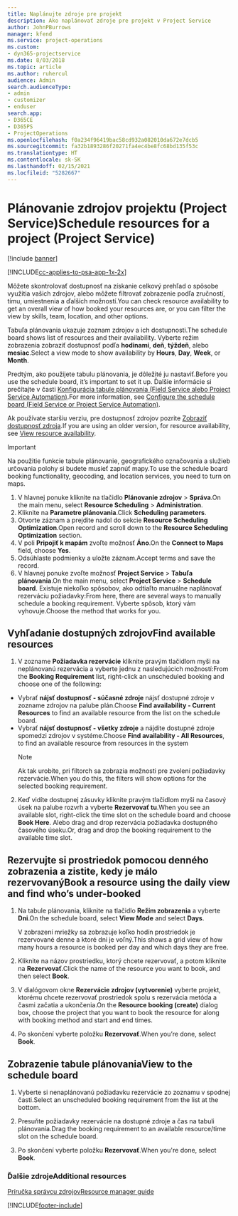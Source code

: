 ```yaml
---
title: Naplánujte zdroje pre projekt
description: Ako naplánovať zdroje pre projekt v Project Service
author: JohnPBurrows
manager: kfend
ms.service: project-operations
ms.custom:
- dyn365-projectservice
ms.date: 8/03/2018
ms.topic: article
ms.author: ruhercul
audience: Admin
search.audienceType:
- admin
- customizer
- enduser
search.app:
- D365CE
- D365PS
- ProjectOperations
ms.openlocfilehash: f0a234f96419bac58cd932a082010da672e7dcb5
ms.sourcegitcommit: fa32b1893286f20271fa4ec4be8fc68bd135f53c
ms.translationtype: HT
ms.contentlocale: sk-SK
ms.lasthandoff: 02/15/2021
ms.locfileid: "5282667"
---
```

# <a name="schedule-resources-for-a-project-project-service"></a><span data-ttu-id="e6fb7-103">Plánovanie zdrojov projektu (Project Service)</span><span class="sxs-lookup"><span data-stu-id="e6fb7-103">Schedule resources for a project (Project Service)</span></span>

[!include [banner](../includes/psa-now-project-operations.md)]

[!INCLUDE[cc-applies-to-psa-app-1x-2x](../includes/cc-applies-to-psa-app-1x-2x.md)]

<span data-ttu-id="e6fb7-104">Môžete skontrolovať dostupnosť na získanie celkový prehľad o spôsobe využitia vašich zdrojov, alebo môžete filtrovať zobrazenie podľa zručností, tímu, umiestnenia a ďalších možností.</span><span class="sxs-lookup"><span data-stu-id="e6fb7-104">You can check resource availability to get an overall view of how booked your resources are, or you can filter the view by skills, team, location, and other options.</span></span>  
  
<span data-ttu-id="e6fb7-105">Tabuľa plánovania ukazuje zoznam zdrojov a ich dostupnosti.</span><span class="sxs-lookup"><span data-stu-id="e6fb7-105">The schedule board shows list of resources and their availability.</span></span> <span data-ttu-id="e6fb7-106">Vyberte režim zobrazenia zobraziť dostupnosť podľa **hodinami**, **deň**, **týždeň**, alebo **mesiac**.</span><span class="sxs-lookup"><span data-stu-id="e6fb7-106">Select a view mode to show availability by **Hours**, **Day**, **Week**, or **Month**.</span></span>  
  
<span data-ttu-id="e6fb7-107">Predtým, ako použijete tabulu plánovania, je dôležité ju nastaviť.</span><span class="sxs-lookup"><span data-stu-id="e6fb7-107">Before you use the schedule board, it’s important to set it up.</span></span> <span data-ttu-id="e6fb7-108">Ďalšie informácie si prečítajte v časti [Konfigurácia tabule plánovania (Field Service alebo Project Service Automation)](https://docs.microsoft.com/dynamics365/field-service/configure-schedule-board).</span><span class="sxs-lookup"><span data-stu-id="e6fb7-108">For more information, see [Configure the schedule board (Field Service or Project Service Automation)](https://docs.microsoft.com/dynamics365/field-service/configure-schedule-board).</span></span>
  
<span data-ttu-id="e6fb7-109">Ak používate staršiu verziu, pre dostupnosť zdrojov pozrite [Zobraziť dostupnosť zdroja](../psa/view-resource-availability.md).</span><span class="sxs-lookup"><span data-stu-id="e6fb7-109">If you are using an older version, for resource availability, see [View resource availability](../psa/view-resource-availability.md).</span></span>  

> [!IMPORTANT]
>  <span data-ttu-id="e6fb7-110">Na použitie funkcie tabule plánovanie, geografického označovania a služieb určovania polohy si budete musieť zapnúť mapy.</span><span class="sxs-lookup"><span data-stu-id="e6fb7-110">To use the schedule board booking functionality, geocoding, and location services, you need to turn on maps.</span></span>  
> 
> 1. <span data-ttu-id="e6fb7-111">V hlavnej ponuke kliknite na tlačidlo **Plánovanie zdrojov** > **Správa**.</span><span class="sxs-lookup"><span data-stu-id="e6fb7-111">On the main menu, select **Resource Scheduling** > **Administration**.</span></span>  
> 2. <span data-ttu-id="e6fb7-112">Kliknite na **Parametre plánovania**.</span><span class="sxs-lookup"><span data-stu-id="e6fb7-112">Click **Scheduling parameters**.</span></span>  
> 3. <span data-ttu-id="e6fb7-113">Otvorte záznam a prejdite nadol do sekcie **Resource Scheduling Optimization**.</span><span class="sxs-lookup"><span data-stu-id="e6fb7-113">Open record and scroll down to the **Resource Scheduling Optimization** section.</span></span>  
> 4. <span data-ttu-id="e6fb7-114">V poli **Pripojiť k mapám** zvoľte možnosť **Áno**.</span><span class="sxs-lookup"><span data-stu-id="e6fb7-114">On the **Connect to Maps** field, choose **Yes**.</span></span>  
> 5. <span data-ttu-id="e6fb7-115">Odsúhlaste podmienky a uložte záznam.</span><span class="sxs-lookup"><span data-stu-id="e6fb7-115">Accept terms and save the record.</span></span>  
> 6. <span data-ttu-id="e6fb7-116">V hlavnej ponuke zvoľte možnosť **Project Service** > **Tabuľa plánovania**.</span><span class="sxs-lookup"><span data-stu-id="e6fb7-116">On the main menu, select **Project Service** > **Schedule board**.</span></span> <span data-ttu-id="e6fb7-117">Existuje niekoľko spôsobov, ako odtiaľto manuálne naplánovať rezerváciu požiadavky:</span><span class="sxs-lookup"><span data-stu-id="e6fb7-117">From here, there are several ways to manually schedule a booking requirement.</span></span> <span data-ttu-id="e6fb7-118">Vyberte spôsob, ktorý vám vyhovuje.</span><span class="sxs-lookup"><span data-stu-id="e6fb7-118">Choose the method that works for you.</span></span>
  
## <a name="find-available-resources"></a><span data-ttu-id="e6fb7-119">Vyhľadanie dostupných zdrojov</span><span class="sxs-lookup"><span data-stu-id="e6fb7-119">Find available resources</span></span>

1.  <span data-ttu-id="e6fb7-120">V zozname **Požiadavka rezervácie** kliknite pravým tlačidlom myši na neplánovanú rezervácia a vyberte jednu z nasledujúcich možností:</span><span class="sxs-lookup"><span data-stu-id="e6fb7-120">From the **Booking Requirement** list, right-click an unscheduled booking and choose one of the following:</span></span>  
  
- <span data-ttu-id="e6fb7-121">Vybrať **nájsť dostupnosť - súčasné zdroje** nájsť dostupné zdroje v zozname zdrojov na palube plán.</span><span class="sxs-lookup"><span data-stu-id="e6fb7-121">Choose **Find availability - Current Resources** to find an available resource from the list on the schedule board.</span></span>  
- <span data-ttu-id="e6fb7-122">Vybrať **nájsť dostupnosť - všetky zdroje** a nájdite dostupné zdroje spomedzi zdrojov v systéme.</span><span class="sxs-lookup"><span data-stu-id="e6fb7-122">Choose **Find availability - All Resources**, to find an available resource from resources in the system</span></span>  
   > [!NOTE]
   >  <span data-ttu-id="e6fb7-123">Ak tak urobíte, pri filtorch sa zobrazia možnosti pre zvolení požiadavky rezervácie.</span><span class="sxs-lookup"><span data-stu-id="e6fb7-123">When you do this, the filters will show options for the selected booking requirement.</span></span>  
  
2. <span data-ttu-id="e6fb7-124">Keď vidíte dostupnej zásuvky kliknite pravým tlačidlom myši na časový úsek na palube rozvrh a vyberte **Rezervovať tu**.</span><span class="sxs-lookup"><span data-stu-id="e6fb7-124">When you see an available slot, right-click the time slot on the schedule board and choose **Book Here**.</span></span> <span data-ttu-id="e6fb7-125">Alebo drag and drop rezervácia požiadavka dostupného časového úseku.</span><span class="sxs-lookup"><span data-stu-id="e6fb7-125">Or, drag and drop the booking requirement to the available time slot.</span></span>  
  

## <a name="book-a-resource-using-the-daily-view-and-find-whos-under-booked"></a><span data-ttu-id="e6fb7-126">Rezervujte si prostriedok pomocou denného zobrazenia a zistite, kedy je málo rezervovaný</span><span class="sxs-lookup"><span data-stu-id="e6fb7-126">Book a resource using the daily view and find who’s under-booked</span></span>
  
1.  <span data-ttu-id="e6fb7-127">Na tabule plánovania, kliknite na tlačidlo **Režim zobrazenia** a vyberte **Dni**.</span><span class="sxs-lookup"><span data-stu-id="e6fb7-127">On the schedule board, select **View Mode** and select **Days**.</span></span>  
  
    <span data-ttu-id="e6fb7-128">V zobrazení mriežky sa zobrazuje koľko hodín prostriedok je rezervované denne a ktoré dni je voľný.</span><span class="sxs-lookup"><span data-stu-id="e6fb7-128">This shows a grid view of how many hours a resource is booked per day and which days they are free.</span></span>  
  
2.  <span data-ttu-id="e6fb7-129">Kliknite na názov prostriedku, ktorý chcete rezervovať, a potom kliknite na **Rezervovať**.</span><span class="sxs-lookup"><span data-stu-id="e6fb7-129">Click the name of the resource you want to book, and then select **Book**.</span></span>  
  
3.  <span data-ttu-id="e6fb7-130">V dialógovom okne **Rezervácie zdrojov (vytvorenie)** vyberte projekt, ktorému chcete rezervovať prostriedok spolu s rezervácia metóda a časmi začatia a ukončenia.</span><span class="sxs-lookup"><span data-stu-id="e6fb7-130">On the **Resource booking (create)** dialog box, choose the project that you want to book the resource for along with booking method and start and end times.</span></span>  
  
4.  <span data-ttu-id="e6fb7-131">Po skončení vyberte položku **Rezervovať**.</span><span class="sxs-lookup"><span data-stu-id="e6fb7-131">When you’re done, select **Book**.</span></span>  
  
## <a name="view-to-the-schedule-board"></a><span data-ttu-id="e6fb7-132">Zobrazenie tabule plánovania</span><span class="sxs-lookup"><span data-stu-id="e6fb7-132">View to the schedule board</span></span>
  
1.  <span data-ttu-id="e6fb7-133">Vyberte si nenaplánovanú požiadavku rezervácie zo zoznamu v spodnej časti.</span><span class="sxs-lookup"><span data-stu-id="e6fb7-133">Select an unscheduled booking requirement from the list at the bottom.</span></span>  
  
2.  <span data-ttu-id="e6fb7-134">Presuňte požiadavky rezervácie na dostupné zdroje a čas na tabuli plánovania.</span><span class="sxs-lookup"><span data-stu-id="e6fb7-134">Drag the booking requirement to an available resource/time slot on the schedule board.</span></span>  
  
3.  <span data-ttu-id="e6fb7-135">Po skončení vyberte položku **Rezervovať**.</span><span class="sxs-lookup"><span data-stu-id="e6fb7-135">When you're done, select **Book**.</span></span>  
  
### <a name="additional-resources"></a><span data-ttu-id="e6fb7-136">Ďalšie zdroje</span><span class="sxs-lookup"><span data-stu-id="e6fb7-136">Additional resources</span></span>  
 [<span data-ttu-id="e6fb7-137">Príručka správcu zdrojov</span><span class="sxs-lookup"><span data-stu-id="e6fb7-137">Resource manager guide</span></span>](../psa/resource-manager-guide.md)


[!INCLUDE[footer-include](../includes/footer-banner.md)]